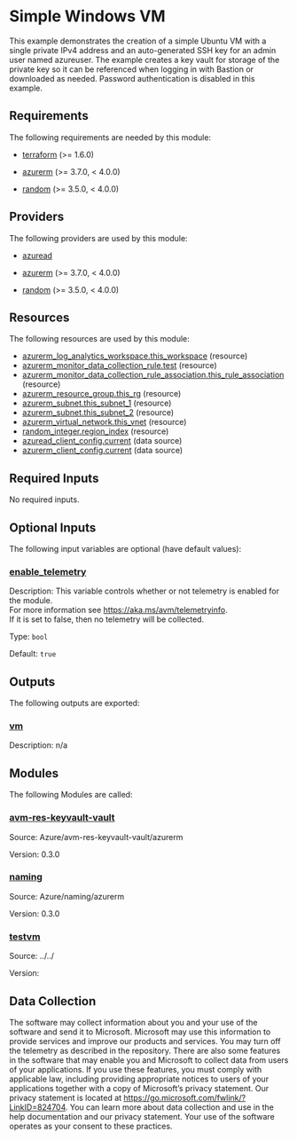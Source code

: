 <!-- BEGIN_TF_DOCS -->
# Simple Windows VM

This example demonstrates the creation of a simple Ubuntu VM with a single private IPv4 address and an auto-generated SSH key for an admin user named azureuser. The example creates a key vault for storage of the private key so it can be referenced when logging in with Bastion or downloaded as needed. Password authentication is disabled in this example.

<!-- markdownlint-disable MD033 -->
## Requirements

The following requirements are needed by this module:

- <a name="requirement_terraform"></a> [terraform](#requirement\_terraform) (>= 1.6.0)

- <a name="requirement_azurerm"></a> [azurerm](#requirement\_azurerm) (>= 3.7.0, < 4.0.0)

- <a name="requirement_random"></a> [random](#requirement\_random) (>= 3.5.0, < 4.0.0)

## Providers

The following providers are used by this module:

- <a name="provider_azuread"></a> [azuread](#provider\_azuread)

- <a name="provider_azurerm"></a> [azurerm](#provider\_azurerm) (>= 3.7.0, < 4.0.0)

- <a name="provider_random"></a> [random](#provider\_random) (>= 3.5.0, < 4.0.0)

## Resources

The following resources are used by this module:

- [azurerm_log_analytics_workspace.this_workspace](https://registry.terraform.io/providers/hashicorp/azurerm/latest/docs/resources/log_analytics_workspace) (resource)
- [azurerm_monitor_data_collection_rule.test](https://registry.terraform.io/providers/hashicorp/azurerm/latest/docs/resources/monitor_data_collection_rule) (resource)
- [azurerm_monitor_data_collection_rule_association.this_rule_association](https://registry.terraform.io/providers/hashicorp/azurerm/latest/docs/resources/monitor_data_collection_rule_association) (resource)
- [azurerm_resource_group.this_rg](https://registry.terraform.io/providers/hashicorp/azurerm/latest/docs/resources/resource_group) (resource)
- [azurerm_subnet.this_subnet_1](https://registry.terraform.io/providers/hashicorp/azurerm/latest/docs/resources/subnet) (resource)
- [azurerm_subnet.this_subnet_2](https://registry.terraform.io/providers/hashicorp/azurerm/latest/docs/resources/subnet) (resource)
- [azurerm_virtual_network.this_vnet](https://registry.terraform.io/providers/hashicorp/azurerm/latest/docs/resources/virtual_network) (resource)
- [random_integer.region_index](https://registry.terraform.io/providers/hashicorp/random/latest/docs/resources/integer) (resource)
- [azuread_client_config.current](https://registry.terraform.io/providers/hashicorp/azuread/latest/docs/data-sources/client_config) (data source)
- [azurerm_client_config.current](https://registry.terraform.io/providers/hashicorp/azurerm/latest/docs/data-sources/client_config) (data source)

<!-- markdownlint-disable MD013 -->
## Required Inputs

No required inputs.

## Optional Inputs

The following input variables are optional (have default values):

### <a name="input_enable_telemetry"></a> [enable\_telemetry](#input\_enable\_telemetry)

Description: This variable controls whether or not telemetry is enabled for the module.  
For more information see https://aka.ms/avm/telemetryinfo.  
If it is set to false, then no telemetry will be collected.

Type: `bool`

Default: `true`

## Outputs

The following outputs are exported:

### <a name="output_vm"></a> [vm](#output\_vm)

Description: n/a

## Modules

The following Modules are called:

### <a name="module_avm-res-keyvault-vault"></a> [avm-res-keyvault-vault](#module\_avm-res-keyvault-vault)

Source: Azure/avm-res-keyvault-vault/azurerm

Version: 0.3.0

### <a name="module_naming"></a> [naming](#module\_naming)

Source: Azure/naming/azurerm

Version: 0.3.0

### <a name="module_testvm"></a> [testvm](#module\_testvm)

Source: ../../

Version:

<!-- markdownlint-disable-next-line MD041 -->
## Data Collection

The software may collect information about you and your use of the software and send it to Microsoft. Microsoft may use this information to provide services and improve our products and services. You may turn off the telemetry as described in the repository. There are also some features in the software that may enable you and Microsoft to collect data from users of your applications. If you use these features, you must comply with applicable law, including providing appropriate notices to users of your applications together with a copy of Microsoft’s privacy statement. Our privacy statement is located at <https://go.microsoft.com/fwlink/?LinkID=824704>. You can learn more about data collection and use in the help documentation and our privacy statement. Your use of the software operates as your consent to these practices.
<!-- END_TF_DOCS -->
